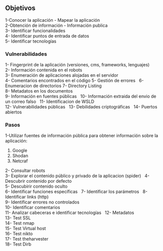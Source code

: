 ## Objetivos
1-Conocer la aplicación - Mapear la aplicación  
2-Obtención de información - Información publica  
3- Identificar funcionalidades  
4- Identificar puntos de entrada de datos  
5- Identificar tecnologías  
  

### Vulnerabilidades

1- Fingerprint de la aplicación (versiones, cms, frameworks, lenguajes)  
2- Información contenida en el robots  
3- Enumeración de aplicaciones alojadas en el servidor  
4- Comentarios encontrados en el código 
5- Gestión de errores   
6- Enumeracion de directorios 
7- Directory Listing   
8- Metadatos en los documentos   
9- Información en fuentes públicas   
10- Información extraida del envio de un correo falso   
11- Identificacion de WSLD   
12- Vulnerabilidades públicas   
13- Debilidades criptográficas   
14- Puertos abiertos
  

### Pasos

1-Utilizar fuentes de información pública para obtener información sobre la aplicación:

1. Google
2. Shodan
3. Netcraf

2- Consultar robots  
3- Explorar el contenido público y privado de la aplicacion (spider)  
4- Descubrir contenido por defecto  
5- Descubirir contenido oculto  
6- Identificar funciones específicas  
7- Identificar los parámetros  
8- Identificar links (http)  
9- Identificar errores no controlados  
10- Identificar comentarios  
11- Analizar cabeceras e identificar tecnologías  
12- Metadatos  
13- Test SSL  
14- Test nmap  
15- Test Virtual host  
16- Test nikto  
17- Test theharvester  
18- Test Dirb

